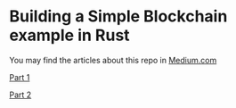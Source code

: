 # Building a Simple Blockchain example in Rust

You may find the articles about this repo in [Medium.com](https://medium.com/@dmbtechdev/building-a-simple-blockchain-example-in-rust-part-1-aa235bceb4b9)

[Part 1](https://medium.com/@dmbtechdev/building-a-simple-blockchain-example-in-rust-part-1-aa235bceb4b9)

[Part 2](https://medium.com/@dmbtechdev/building-a-simple-blockchain-example-in-rust-part-2-8a521eae1e74/)
